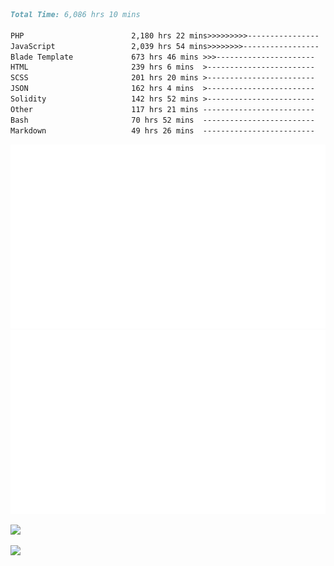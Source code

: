 <!--START_SECTION:waka-->

```markdown
Total Time: 6,086 hrs 10 mins

PHP                        2,180 hrs 22 mins>>>>>>>>>----------------   35.15 %
JavaScript                 2,039 hrs 54 mins>>>>>>>>-----------------   32.88 %
Blade Template             673 hrs 46 mins >>>----------------------   10.86 %
HTML                       239 hrs 6 mins  >------------------------   03.85 %
SCSS                       201 hrs 20 mins >------------------------   03.25 %
JSON                       162 hrs 4 mins  >------------------------   02.61 %
Solidity                   142 hrs 52 mins >------------------------   02.30 %
Other                      117 hrs 21 mins -------------------------   01.89 %
Bash                       70 hrs 52 mins  -------------------------   01.14 %
Markdown                   49 hrs 26 mins  -------------------------   00.80 %
```

<!--END_SECTION:waka-->

![](https://raw.githubusercontent.com/DrMaxis/github-stats-transparent/output/generated/overview.svg)
![](https://raw.githubusercontent.com/DrMaxis/github-stats-transparent/output/generated/languages.svg)

![](https://git-readme-stats-drmaxis-projects.vercel.app/api?username=drmaxis&show_icons=true&theme=outrun&count_private=true&show=reviews,discussions_started,discussions_answered,prs_merged,prs_merged_percentage&custom_title=2024%20Github%20Rank)
 
<a href="https://count.getloli.com/"><img src="https://count.getloli.com/get/@:maxis-the-alchemist?theme=rule34"></a>
<!-- https://count.getloli.com/get/@alchemist?theme=rule34 -->
<br>

